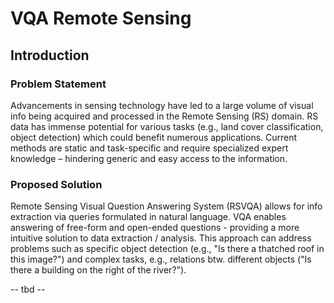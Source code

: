 # VQA Remote Sensing

## Introduction 

### Problem Statement

Advancements in sensing technology have led to a large volume of visual info being acquired and processed in the Remote Sensing (RS) domain. RS data has immense potential for various tasks (e.g., land cover classification, object detection) which could benefit numerous applications. Current methods are static and task-specific and require specialized expert knowledge – hindering generic and easy access to the information.

### Proposed Solution 

Remote Sensing Visual Question Answering System (RSVQA) allows for info extraction via queries formulated in natural language. VQA enables answering of free-form and open-ended questions - providing a more intuitive solution to data extraction / analysis. This approach can address problems such as specific object detection (e.g., "Is there a
thatched roof in this image?") and complex tasks, e.g., relations btw. different objects ("Is there a building on the right of the river?").


-- tbd --

